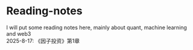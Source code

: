 # Reading-notes
I will put some reading notes here, mainly about quant, machine learning and web3  
2025-8-17: 《因子投资》第1章
